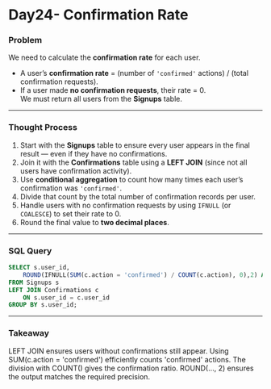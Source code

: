 # Day24- Confirmation Rate

### Problem
We need to calculate the **confirmation rate** for each user.  
- A user’s **confirmation rate** = (number of `'confirmed'` actions) / (total confirmation requests).  
- If a user made **no confirmation requests**, their rate = 0.  
We must return all users from the **Signups** table.

---

### Thought Process
1. Start with the **Signups** table to ensure every user appears in the final result — even if they have no confirmations.  
2. Join it with the **Confirmations** table using a **LEFT JOIN** (since not all users have confirmation activity).  
3. Use **conditional aggregation** to count how many times each user’s confirmation was `'confirmed'`.  
4. Divide that count by the total number of confirmation records per user.  
5. Handle users with no confirmation requests by using `IFNULL` (or `COALESCE`) to set their rate to 0.  
6. Round the final value to **two decimal places**.

---

### SQL Query
```sql
SELECT s.user_id,
    ROUND(IFNULL(SUM(c.action = 'confirmed') / COUNT(c.action), 0),2) AS confirmation_rate
FROM Signups s
LEFT JOIN Confirmations c
    ON s.user_id = c.user_id
GROUP BY s.user_id;
```
---

### Takeaway

LEFT JOIN ensures users without confirmations still appear.
Using SUM(c.action = 'confirmed') efficiently counts 'confirmed' actions.
The division with COUNT() gives the confirmation ratio.
ROUND(..., 2) ensures the output matches the required precision.
